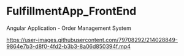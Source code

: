 # FulfillmentApp_FrontEnd
Angular Application - Order Management System


https://user-images.githubusercontent.com/79708292/214028849-9864e7b3-d8f0-4fd2-b3b3-8a06d850394f.mp4

